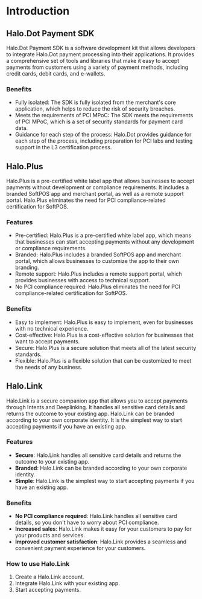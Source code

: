 # Introduction

## Halo.Dot Payment SDK
Halo.Dot Payment SDK is a software development kit that allows developers to integrate Halo.Dot payment processing into their applications. It provides a comprehensive set of tools and libraries that make it easy to accept payments from customers using a variety of payment methods, including credit cards, debit cards, and e-wallets.

### Benefits

* Fully isolated: The SDK is fully isolated from the merchant's core application, which helps to reduce the risk of security breaches.
* Meets the requirements of PCI MPoC: The SDK meets the requirements of PCI MPoC, which is a set of security standards for payment card data.
* Guidance for each step of the process: Halo.Dot provides guidance for each step of the process, including preparation for PCI labs and testing support in the L3 certification process.

## Halo.Plus
Halo.Plus is a pre-certified white label app that allows businesses to accept payments without development or compliance requirements. It includes a branded SoftPOS app and merchant portal, as well as a remote support portal. Halo.Plus eliminates the need for PCI compliance-related certification for SoftPOS.

### Features

* Pre-certified: Halo.Plus is a pre-certified white label app, which means that businesses can start accepting payments without any development or compliance requirements.
* Branded: Halo.Plus includes a branded SoftPOS app and merchant portal, which allows businesses to customize the app to their own branding.
* Remote support: Halo.Plus includes a remote support portal, which provides businesses with access to technical support.
* No PCI compliance required: Halo.Plus eliminates the need for PCI compliance-related certification for SoftPOS.

### Benefits

* Easy to implement: Halo.Plus is easy to implement, even for businesses with no technical experience.
* Cost-effective: Halo.Plus is a cost-effective solution for businesses that want to accept payments.
* Secure: Halo.Plus is a secure solution that meets all of the latest security standards.
* Flexible: Halo.Plus is a flexible solution that can be customized to meet the needs of any business.

## Halo.Link
Halo.Link is a secure companion app that allows you to accept payments through Intents and Deeplinking.
It handles all sensitive card details and returns the outcome to your existing app.
Halo.Link can be branded according to your own corporate identity.
It is the simplest way to start accepting payments if you have an existing app.

### Features

* **Secure**: Halo.Link handles all sensitive card details and returns the outcome to your existing app.
* **Branded**: Halo.Link can be branded according to your own corporate identity.
* **Simple**: Halo.Link is the simplest way to start accepting payments if you have an existing app.

### Benefits

* **No PCI compliance required**: Halo.Link handles all sensitive card details, so you don't have to worry about PCI compliance.
* **Increased sales**: Halo.Link makes it easy for your customers to pay for your products and services.
* **Improved customer satisfaction**: Halo.Link provides a seamless and convenient payment experience for your customers.

### How to use Halo.Link

1. Create a Halo.Link account.
2. Integrate Halo.Link with your existing app.
3. Start accepting payments.
